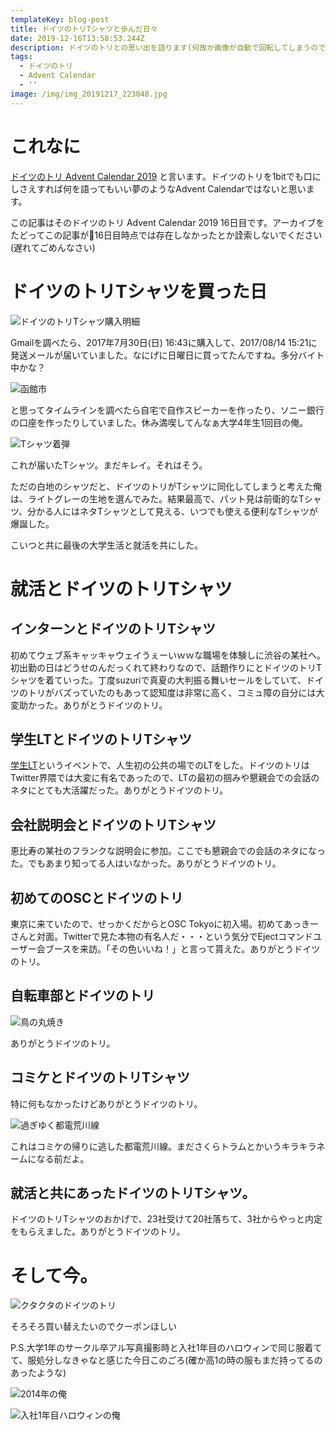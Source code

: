 ```yaml
---
templateKey: blog-post
title: ドイツのトリTシャツと歩んだ日々
date: 2019-12-16T13:58:53.244Z
description: ドイツのトリとの思い出を語ります(何故か画像が自動で回転してしまうのでご勘弁)
tags:
  - ドイツのトリ
  - Advent Calendar
  - ''
image: /img/img_20191217_223048.jpg
---
```

# これなに

[ドイツのトリ Advent Calendar 2019](https://adventar.org/calendars/3911) と言います。ドイツのトリを1bitでも口にしさえすれば何を語ってもいい夢のようなAdvent Calendarではないと思います。

この記事はそのドイツのトリ Advent Calendar 2019 16日目です。アーカイブをたどってこの記事が16日目時点では存在しなかったとか詮索しないでください(遅れてごめんなさい)

# ドイツのトリTシャツを買った日

![ドイツのトリTシャツ購入明細](/img/スクリーンショット-2019-12-17-23.11.16.png "明細")

Gmailを調べたら、2017年7月30日(日) 16:43に購入して、2017/08/14 15:21に発送メールが届いていました。なにげに日曜日に買ってたんですね。多分バイト中かな？

![函館市](/img/スクリーンショット-2019-12-17-23.18.27.png "函館市")

と思ってタイムラインを調べたら自宅で自作スピーカーを作ったり、ソニー銀行の口座を作ったりしていました。休み満喫してんなぁ大学4年生1回目の俺。

![Tシャツ着弾](/img/img_20170817_192501.jpg "Tシャツ着弾")

これが届いたTシャツ。まだキレイ。それはそう。

ただの白地のシャツだと、ドイツのトリがTシャツに同化してしまうと考えた俺は、ライトグレーの生地を選んでみた。結果最高で、パット見は前衛的なTシャツ、分かる人にはネタTシャツとして見える、いつでも使える便利なTシャツが爆誕した。

こいつと共に最後の大学生活と就活を共にした。

# 就活とドイツのトリTシャツ

## インターンとドイツのトリTシャツ

初めてウェブ系キャッキャウェイうぇーいｗｗな職場を体験しに渋谷の某社へ。初出勤の日はどうせのんだっくれて終わりなので、話題作りにとドイツのトリTシャツを着ていった。丁度suzuriで真夏の大判振る舞いセールをしていて、ドイツのトリがバズっていたのもあって認知度は非常に高く、コミュ障の自分には大変助かった。ありがとうドイツのトリ。

## 学生LTとドイツのトリTシャツ

[学生LT](https://student-lt.tech/)というイベントで、人生初の公共の場でのLTをした。ドイツのトリはTwitter界隈では大変に有名であったので、LTの最初の掴みや懇親会での会話のネタにとても大活躍だった。ありがとうドイツのトリ。

## 会社説明会とドイツのトリTシャツ

恵比寿の某社のフランクな説明会に参加。ここでも懇親会での会話のネタになった。でもあまり知ってる人はいなかった。ありがとうドイツのトリ。

## 初めてのOSCとドイツのトリ

東京に来ていたので、せっかくだからとOSC Tokyoに初入場。初めてあっきーさんと対面。Twitterで見た本物の有名人だ・・・という気分でEjectコマンドユーザー会ブースを来訪。「その色いいね！」と言って貰えた。ありがとうドイツのトリ。

## 自転車部とドイツのトリ

![鳥の丸焼き](/img/1507533142630.jpg "鳥の丸焼き")

ありがとうドイツのトリ。

## コミケとドイツのトリTシャツ

特に何もなかったけどありがとうドイツのトリ。

![過ぎゆく都電荒川線](/img/img_20171230_202631.jpg "過ぎゆく都電荒川線")

これはコミケの帰りに逃した都電荒川線。まださくらトラムとかいうキラキラネームになる前だよ。

## 就活と共にあったドイツのトリTシャツ。

ドイツのトリTシャツのおかげで、23社受けて20社落ちて、3社からやっと内定をもらえました。ありがとうドイツのトリ。

# そして今。

![クタクタのドイツのトリ](/img/img_20191217_223048.jpg "クタクタのドイツのトリ")

そろそろ買い替えたいのでクーポンほしい

P.S.大学1年のサークル卒アル写真撮影時と入社1年目のハロウィンで同じ服着てて、服処分しなきゃなと感じた今日このごろ(確か高1の時の服もまだ持ってるのあったような)

![2014年の俺](/img/_dsc1311.jpg "2014年の俺")

![入社1年目ハロウィンの俺](/img/img_20191025_111322.jpg "入社1年目ハロウィンの俺")
